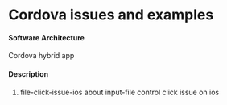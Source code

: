 # Cordova issues and examples

#### Software Architecture
Cordova hybrid app

#### Description

1. file-click-issue-ios about input-file control click issue on ios
